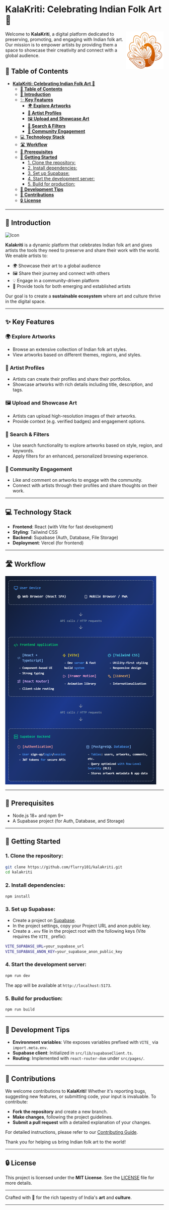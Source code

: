# **KalaKriti: Celebrating Indian Folk Art** 🎨

<img width="120" alt="Icon" src="public/apple-touch-icon.png" align="right" />

Welcome to **KalaKriti**, a digital platform dedicated to preserving, promoting, and engaging with Indian folk art. Our mission is to empower artists by providing them a space to showcase their creativity and connect with a global audience.

## 📜 **Table of Contents**

- [**KalaKriti: Celebrating Indian Folk Art** 🎨](#kalakriti-celebrating-indian-folk-art-)
  - [📜 **Table of Contents**](#-table-of-contents)
  - [🚀 **Introduction**](#-introduction)
  - [✨ **Key Features**](#-key-features)
    - [🌍 **Explore Artworks**](#-explore-artworks)
    - [🎨 **Artist Profiles**](#-artist-profiles)
    - [🖼️ **Upload and Showcase Art**](#️-upload-and-showcase-art)
    - [🔎 **Search \& Filters**](#-search--filters)
    - [💬 **Community Engagement**](#-community-engagement)
  - [💻 **Technology Stack**](#-technology-stack)
  - [🛣️ **Workflow**](#️-workflow)
  - [🧰 **Prerequisites**](#-prerequisites)
  - [🚀 **Getting Started**](#-getting-started)
    - [1. Clone the repository:](#1-clone-the-repository)
    - [2. Install dependencies:](#2-install-dependencies)
    - [3. Set up Supabase:](#3-set-up-supabase)
    - [4. Start the development server:](#4-start-the-development-server)
    - [5. Build for production:](#5-build-for-production)
  - [🧪 **Development Tips**](#-development-tips)
  - [🤝 **Contributions**](#-contributions)
  - [🔒 **License**](#-license)

---

## 🚀 **Introduction**

<p align="center">

![Icon](/mightWork.gif)

</p>

**Kalakriti** is a dynamic platform that celebrates Indian folk art and gives artists the tools they need to preserve and share their work with the world. We enable artists to:

* 🌍 Showcase their art to a global audience
* 🖼️ Share their journey and connect with others
* 💡 Engage in a community-driven platform
* 🎨 Provide tools for both emerging and established artists

Our goal is to create a **sustainable ecosystem** where art and culture thrive in the digital space.

---

## ✨ **Key Features**

### 🌍 **Explore Artworks**

* Browse an extensive collection of Indian folk art styles.
* View artworks based on different themes, regions, and styles.

### 🎨 **Artist Profiles**

* Artists can create their profiles and share their portfolios.
* Showcase artworks with rich details including title, description, and tags.

### 🖼️ **Upload and Showcase Art**

* Artists can upload high-resolution images of their artworks.
* Provide context (e.g. verified badges) and engagement options. 

### 🔎 **Search & Filters**

* Use search functionality to explore artworks based on style, region, and keywords.
* Apply filters for an enhanced, personalized browsing experience.

### 💬 **Community Engagement**

* Like and comment on artworks to engage with the community.
* Connect with artists through their profiles and share thoughts on their work.

---

## 💻 **Technology Stack**

* **Frontend**: React (with Vite for fast development)
* **Styling**: Tailwind CSS
* **Backend**: Supabase (Auth, Database, File Storage)
* **Deployment**: Vercel (for frontend)

---

## 🛣️ **Workflow**


![arch](image.png)

---

## 🧰 **Prerequisites**

* Node.js 18+ and npm 9+
* A Supabase project (for Auth, Database, and Storage)

---

## 🚀 **Getting Started**

### 1. Clone the repository:

```bash
git clone https://github.com/flurry101/kalakriti.git
cd kalakriti
```

### 2. Install dependencies:

```bash
npm install
```

### 3. Set up Supabase:

* Create a project on [Supabase](https://supabase.com/).
* In the project settings, copy your Project URL and anon public key.
* Create a `.env` file in the project root with the following keys (Vite requires the `VITE_` prefix):

```bash
VITE_SUPABASE_URL=your_supabase_url
VITE_SUPABASE_ANON_KEY=your_supabase_anon_public_key
```

### 4. Start the development server:

```bash
npm run dev
```

The app will be available at `http://localhost:5173`.

### 5. Build for production:

```bash
npm run build
```
---

## 🧪 **Development Tips**

- **Environment variables**: Vite exposes variables prefixed with `VITE_` via `import.meta.env`.
- **Supabase client**: Initialized in `src/lib/supabaseClient.ts`.
- **Routing**: Implemented with `react-router-dom` under `src/pages/`.

---

## 🤝 **Contributions**

We welcome contributions to **KalaKriti**! Whether it's reporting bugs, suggesting new features, or submitting code, your input is invaluable. To contribute:

* **Fork the repository** and create a new branch.
* **Make changes**, following the project guidelines.
* **Submit a pull request** with a detailed explanation of your changes.

For detailed instructions, please refer to our [Contributing Guide](Contributing.md).

Thank you for helping us bring Indian folk art to the world!

---

## 🔒 **License**

This project is licensed under the **MIT License**. See the [LICENSE](LICENSE.md) file for more details.

---

Crafted with 🧡 for the rich tapestry of India's **art** and **culture**.

---

